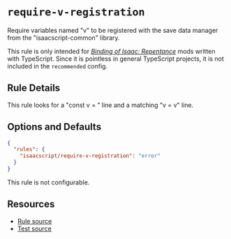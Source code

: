 # `require-v-registration`

Require variables named "v" to be registered with the save data manager from the "isaacscript-common" library.

This rule is only intended for [_Binding of Isaac: Repentance_](https://store.steampowered.com/app/1426300/The_Binding_of_Isaac_Repentance/) mods written with TypeScript. Since it is pointless in general TypeScript projects, it is not included in the `recommended` config.

## Rule Details

This rule looks for a "const v = " line and a matching "v = v" line.

## Options and Defaults

```json
{
  "rules": {
    "isaacscript/require-v-registration": "error"
  }
}
```

This rule is not configurable.

## Resources

- [Rule source](../../src/rules/require-v-registration.ts)
- [Test source](../../tests/rules/require-v-registration.test.ts)
